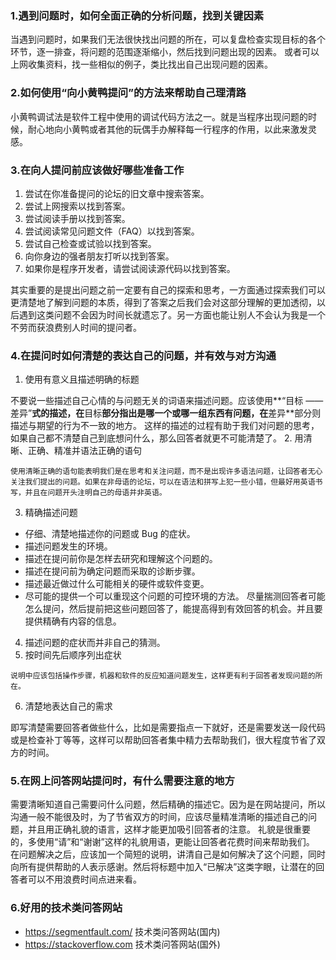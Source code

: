 ### 1.遇到问题时，如何全面正确的分析问题，找到关键因素
  当遇到问题时，如果我们无法很快找出问题的所在，可以复盘检查实现目标的各个环节，逐一排查，将问题的范围逐渐缩小，然后找到问题出现的因素。
  或者可以上网收集资料，找一些相似的例子，类比找出自己出现问题的因素。
### 2.如何使用“向小黄鸭提问”的方法来帮助自己理清路
  小黄鸭调试法是软件工程中使用的调试代码方法之一。就是当程序出现问题的时候，耐心地向小黄鸭或者其他的玩偶手办解释每一行程序的作用，以此来激发灵感。
### 3.在向人提问前应该做好哪些准备工作
  1. 尝试在你准备提问的论坛的旧文章中搜索答案。
  2. 尝试上网搜索以找到答案。
  3. 尝试阅读手册以找到答案。
  4. 尝试阅读常见问题文件（FAQ）以找到答案。
  5. 尝试自己检查或试验以找到答案。
  6. 向你身边的强者朋友打听以找到答案。
  7. 如果你是程序开发者，请尝试阅读源代码以找到答案。

  其实重要的是提出问题之前一定要有自己的探索和思考，一方面通过探索我们可以更清楚地了解到问题的本质，得到了答案之后我们会对这部分理解的更加透彻，以后遇到这类问题不会因为时间长就遗忘了。另一方面也能让别人不会认为我是一个不劳而获浪费别人时间的提问者。

### 4.在提问时如何清楚的表达自己的问题，并有效与对方沟通
   1. 使用有意义且描述明确的标题

   不要说一些描述自己心情的与问题无关的词语来描述问题。应该使用**“目标 —— 差异”**式的描述，在**目标**部分指出是哪一个或哪一组东西有问题，在**差异**部分则描述与期望的行为不一致的地方。
    这样的描述的过程有助于我们对问题的思考，如果自己都不清楚自己到底想问什么，那么回答者就更不可能清楚了。
  2. 用清晰、正确、精准并语法正确的语句

    使用清晰正确的语句能表明我们是在思考和关注问题，而不是出现许多语法问题，让回答者无心关注我们提出的问题。如果在非母语的论坛，可以在语法和拼写上犯一些小错，但最好用英语书写，并且在问题开头注明自己的母语并非英语。
  3. 精确描述问题

  - 仔细、清楚地描述你的问题或 Bug 的症状。
  - 描述问题发生的环境。
  - 描述在提问前你是怎样去研究和理解这个问题的。
  - 描述在提问前为确定问题而采取的诊断步骤。
  - 描述最近做过什么可能相关的硬件或软件变更。
  - 尽可能的提供一个可以重现这个问题的可控环境的方法。
    尽量揣测回答者可能怎么提问，然后提前把这些问题回答了，能提高得到有效回答的机会。并且要提供精确有内容的信息。
  4. 描述问题的症状而并非自己的猜测。
  5. 按时间先后顺序列出症状

    说明中应该包括操作步骤，机器和软件的反应知道问题发生，这样更有利于回答者发现问题的所在。
  6. 清楚地表达自己的需求
     
即写清楚需要回答者做些什么，比如是需要指点一下就好，还是需要发送一段代码或是检查补丁等等，这样可以帮助回答者集中精力去帮助我们，很大程度节省了双方的时间。
### 5.在网上问答网站提问时，有什么需要注意的地方
  需要清晰知道自己需要问什么问题，然后精确的描述它。因为是在网站提问，所以沟通一般不能很及时，为了节省双方的时间，应该尽量精准清晰的描述自己的问题，并且用正确礼貌的语言，这样才能更加吸引回答者的注意。
  礼貌是很重要的，多使用“请”和“谢谢”这样的礼貌用语，更能让回答者花费时间来帮助我们。
  在问题解决之后，应该加一个简短的说明，讲清自己是如何解决了这个问题，同时向所有提供帮助的人表示感谢。然后将标题中加入“已解决”这类字眼，让潜在的回答者可以不用浪费时间点进来看。
### 6.好用的技术类问答网站
  - https://segmentfault.com/ 技术类问答网站(国内)
  - https://stackoverflow.com 技术类问答网站(国外)